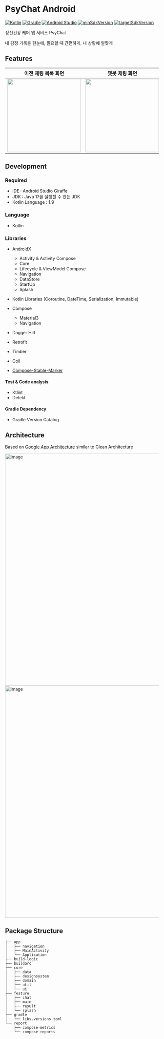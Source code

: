 # PsyChat Android
[![Kotlin](https://img.shields.io/badge/Kotlin-1.9.0-blue.svg)](https://kotlinlang.org)
[![Gradle](https://img.shields.io/badge/gradle-8.0-green.svg)](https://gradle.org/)
[![Android Studio](https://img.shields.io/badge/Android%20Studio-2022.3.1%20%28Giraff%29-green)](https://developer.android.com/studio)
[![minSdkVersion](https://img.shields.io/badge/minSdkVersion-24-red)](https://developer.android.com/distribute/best-practices/develop/target-sdk)
[![targetSdkVersion](https://img.shields.io/badge/targetSdkVersion-34-orange)](https://developer.android.com/distribute/best-practices/develop/target-sdk)
<br/>

정신건강 케어 앱 서비스 PsyChat

내 감정 기록을 한눈에, 필요할 때 간편하게, 내 상황에 알맞게

## Features

|이전 채팅 목록 화면|챗봇 채팅 화면|감정 판단 결과 화면|
|:-----:|:-----:|:-----:|
|<img width="240" src="https://github.com/KU-LAST/psychat-android/assets/51016231/44c32ebe-05bf-4a5f-8d06-5ed8b1a7706a">|<img width="240" src="https://github.com/KU-LAST/psychat-android/assets/51016231/6233b39d-3779-416e-a301-905e80201950">|<img width="240" src="https://github.com/KU-LAST/psychat-android/assets/51016231/b7bc7040-319f-4986-8ee6-ba57d062a193">|

## Development

### Required

- IDE : Android Studio Giraffe
- JDK : Java 17을 실행할 수 있는 JDK
- Kotlin Language : 1.9

### Language

- Kotlin

### Libraries

- AndroidX
  - Activity & Activity Compose
  - Core
  - Lifecycle & ViewModel Compose
  - Navigation
  - DataStore
  - StartUp
  - Splash

- Kotlin Libraries (Coroutine, DateTime, Serialization, Immutable)
- Compose
  - Material3
  - Navigation

- Dagger Hilt
- Retrofit
- Timber
- Coil
- [Compose-Stable-Marker](https://github.com/skydoves/compose-stable-marker)

#### Test & Code analysis

- Ktlint
- Detekt

#### Gradle Dependency

- Gradle Version Catalog

## Architecture
Based on [Google App Architecture](https://developer.android.com/topic/architecture) similar to Clean Architecture

<img width="760" alt="image" src="https://github.com/easyhooon/watcha-assignment/assets/51016231/2837a3b6-32f8-46aa-a102-3fb5b3e3826a">

<img width="760" alt="image" src="https://github.com/easyhooon/watcha-assignment/assets/51016231/b29020a1-69aa-482b-8af4-ddb27122a440">

## Package Structure
```
├── app
│   ├── navigation
│   ├── MainActivity
│   └── Application
├── build-logic
├── buildSrc
├── core
│   ├── data
│   ├── designsystem
│   ├── domain
│   ├── util
│   └── ui
├── feature
│   ├── chat
│   ├── main
│   ├── result
│   └── splash
├── gradle
│   └── libs.versions.toml
└── report
    ├── compose-metrics
    └── compose-reports
```
